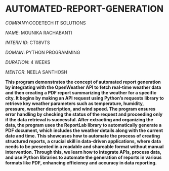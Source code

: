 # AUTOMATED-REPORT-GENERATION

*COMPANY*:CODETECH IT SOLUTIONS

*NAME*: MOUNIKA RACHABANTI

*INTERN ID*: CT08VTS

*DOMAIN*: PYTHON PROGRAMMING

*DURATION*: 4 WEEKS

*MENTOR*: NEELA SANTHOSH

**This program demonstrates the concept of automated report generation by integrating with the OpenWeather API to fetch real-time weather data and then creating a PDF report summarizing the weather for a specific city. It begins by making an API request using Python’s requests library to retrieve key weather parameters such as temperature, humidity, pressure, weather description, and wind speed. The program ensures error handling by checking the status of the request and proceeding only if the data retrieval is successful. After extracting and organizing the data, the program uses the ReportLab library to automatically generate a PDF document, which includes the weather details along with the current date and time. This showcases how to automate the process of creating structured reports, a crucial skill in data-driven applications, where data needs to be presented in a readable and shareable format without manual intervention. Through this, we learn how to integrate APIs, process data, and use Python libraries to automate the generation of reports in various formats like PDF, enhancing efficiency and accuracy in data reporting.**

